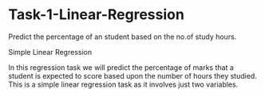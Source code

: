 # Task-1-Linear-Regression
Predict the percentage of an student based on the no.of study hours.

Simple Linear Regression

In this regression task we will predict the percentage of marks that a student is expected to score based upon the number of hours they studied. This is a simple linear regression task as it involves just two variables.
